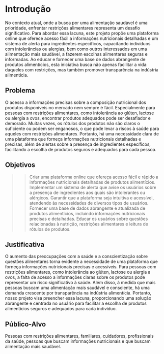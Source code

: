 # Introdução

No contexto atual, onde a busca por uma alimentação saudável é uma prioridade, enfrentar restrições alimentares representa um desafio significativo. Para abordar essa lacuna, este projeto propõe uma plataforma online que oferece acesso fácil a informações nutricionais detalhadas e um sistema de alerta para ingredientes específicos, capacitando indivíduos com intolerâncias ou alergias, bem como outros interessados em uma alimentação mais saudável, a fazerem escolhas alimentares seguras e informadas. Ao educar e fornecer uma base de dados abrangente de produtos alimentícios, esta iniciativa busca não apenas facilitar a vida daqueles com restrições, mas também promover transparência na indústria alimentícia.

## Problema

O acesso a informações precisas sobre a composição nutricional dos produtos disponíveis no mercado nem sempre é fácil. Especialmente para pessoas com restrições alimentares, como intolerância ao glúten, lactose ou alergia a ovos, encontrar produtos adequados pode ser desafiador e demorado. Muitas vezes, os rótulos dos produtos não são claros o suficiente ou podem ser enganosos, o que pode levar a riscos à saúde para aqueles com restrições alimentares. Portanto, há uma necessidade clara de uma plataforma que forneça informações nutricionais detalhadas e precisas, além de alertas sobre a presença de ingredientes específicos, facilitando a escolha de produtos seguros e adequados para cada pessoa.

## Objetivos

>> Criar uma plataforma online que ofereça acesso fácil e rápido a informações nutricionais detalhadas de produtos alimentícios.
>> Implementar um sistema de alerta que avise os usuários sobre a presença de ingredientes aos quais são intolerantes ou alérgicos.
>> Garantir que a plataforma seja intuitiva e acessível, atendendo às necessidades de diversos tipos de usuários.
>> Fornecer uma base de dados abrangente e atualizada de produtos alimentícios, incluindo informações nutricionais precisas e detalhadas.
>> Educar os usuários sobre questões relacionadas à nutrição, restrições alimentares e leitura de rótulos de produtos.
    
## Justificativa

O aumento das preocupações com a saúde e a conscientização sobre questões alimentares torna evidente a necessidade de uma plataforma que forneça informações nutricionais precisas e acessíveis. Para pessoas com restrições alimentares, como intolerância ao glúten, lactose ou alergia a ovos, a falta de acesso a informações claras sobre os produtos pode representar um risco significativo à saúde. Além disso, à medida que mais pessoas buscam uma alimentação mais saudável e consciente, há uma demanda crescente por transparência na indústria alimentícia. Portanto, nosso projeto visa preencher essa lacuna, proporcionando uma solução abrangente e centrada no usuário para facilitar a escolha de produtos alimentícios seguros e adequados para cada indivíduo.

## Público-Alvo

Pessoas com restrições alimentares, familiares, cuidadores, profissionais da saúde, pessoas que buscam informações nutricionais e que buscam alimentação mais saudável.
